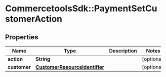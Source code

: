 # CommercetoolsSdk::PaymentSetCustomerAction

## Properties
Name | Type | Description | Notes
------------ | ------------- | ------------- | -------------
**action** | **String** |  | [optional] 
**customer** | [**CustomerResourceIdentifier**](CustomerResourceIdentifier.md) |  | [optional] 

